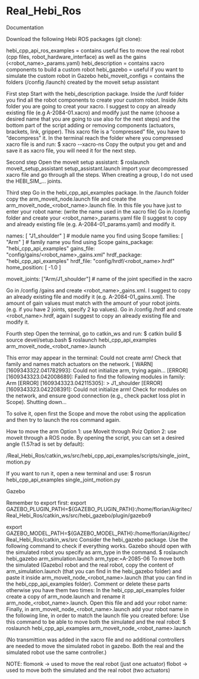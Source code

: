 # Real_Hebi_Ros

Documentation

Download the following Hebi ROS packages (git clone):

hebi_cpp_api_ros_examples = contains useful fies to move the real robot (cpp files, robot_hardware_interface) as well as the gains (<robot_name>_params.yaml)
hebi_description = contains xacro components to build a custom robot
hebi_gazebo = useful if you want to simulate the custom robot in Gazebo
hebi_moveit_configs = contains the folders (/config /launch) created by the moveit setup assistant

First step
Start with the hebi_description package. Inside the /urdf folder you find all the robot components to create your custom robot. Inside /kits folder you are going to creat your xacro. I suggest to copy an already existing file (e.g A-2084-01.xacro) and modify just the name (choose a desired name that you are going to use also for the next steps) and the bottom part of the script adding or removing components (actuators, brackets, link, gripper). This xacro file is a “compressed” file, you have to “decompress” it. In the terminal reach the folder where you compressed xacro file is and run:
$ xacro --xacro-ns <filename>
Copy the output you get and and save it as xacro file, you will need it for the next step.

Second step
Open the moveit setup assistant:
$ roslaunch moveit_setup_assistant setup_assistant.launch
import your decompressed xacro file and go through all the steps. When creating a group, I do not used the HEBI_SIM_… joints.

Third step
Go in the hebi_cpp_api_examples package. In the /launch folder copy the arm_moveit_node.launch file and create the arm_moveit_node_<robot_name>.launch file.  In this file you have just to enter your robot name: (write the name used in the xacro file)
<arg name="arm_type" default="robot_name" />
Go  in /config folder and create your <robot_name>_params.yaml file (I suggest to copy and already existing file (e.g. A-2084-01_params.yaml) and modify it.

names: [ "J1_shoulder" ] # module name you find using Scope
families: [ "Arm" ] # family name you find using Scope
gains_package: "hebi_cpp_api_examples"
gains_file: "config/gains/<robot_name>_gains.xml"
hrdf_package: "hebi_cpp_api_examples"
hrdf_file: "config/hrdf/<robot_name>.hrdf"
home_position: [ -1.0 ]

moveit_joints: ["Arm/J1_shoulder"] # name of the joint specified in the xacro

Go in /config /gains and create <robot_name>_gains.xml. I suggest to copy an already existing file and modify it (e.g. A-2084-01_gains.xml). The amount of gain values must match with the amount of your robot joints. (e.g. if you have 2 joints, specify 2 kp values).
Go in /config /hrdf and create <robot_name>.hrdf, again I suggest to copy an already existing file and modify it.

Fourth step
Open the terminal, go to catkin_ws and run:
$ catkin build
$ source devel/setup.bash
$ roslaunch hebi_cpp_api_examples arm_moveit_node_<robot_name>.launch

This error may appear in the terminal:
Could not create arm! Check that family and names match actuators on the network.
[ WARN] [1609343322.041782993]: Could not initialize arm, trying again…
[ERROR] [1609343323.042008689]: Failed to find the following modules in family: Arm
[ERROR] [1609343323.042115305]: > J1_shoulder
[ERROR] [1609343323.042208391]: Could not initialize arm! Check for modules on the network, and ensure good connection (e.g., check packet loss plot in Scope). Shutting down…

To solve it, open first the Scope and move the robot using the application and then try to launch the ros command again.

How to move the arm
Option 1: use Moveit through Rviz
Option 2: use moveit through a ROS node. By opening the script, you can set a desired angle (1.57rad is set by default):

/Real_Hebi_Ros/catkin_ws/src/hebi_cpp_api_examples/scripts/single_joint_motion.py

If you want to run it, open a new terminal and use:
$ rosrun hebi_cpp_api_examples single_joint_motion.py


Gazebo

Remember to export first:
export GAZEBO_PLUGIN_PATH=${GAZEBO_PLUGIN_PATH}:/home/florian/Aigritec/Real_Hebi_Ros/catkin_ws/src/hebi_gazebo/plugin/gazebo9

export GAZEBO_MODEL_PATH=${GAZEBO_MODEL_PATH}:/home/florian/Aigritec/Real_Hebi_Ros/catkin_ws/src
Consider the hebi_gazebo package. Use the following command to check if everything works. Gazebo should open with the simulated robot you specify as arm_type in the command.
$ roslaunch hebi_gazebo arm_simulation.launch arm_type:=A-2085-06
To move both the simulated (Gazebo) robot and the real robot, copy the content of arm_simulation.launch (that you can find in the hebi_gazebo folder) and paste it inside arm_moveit_node_<robot_name>.launch (that you can find in the hebi_cpp_api_examples folder).
Comment or delete these parts otherwise you have them two times:
<arg name="arm_type" default="robot_name"/>
  <node name="robot_state_publisher" pkg="robot_state_publisher" type="robot_state_publisher" />
In the  hebi_cpp_api_examples folder create a copy of arm_node.launch and rename it arm_node_<robot_name>.launch. Open this file and add your robot name:
  <arg name="arm_type" default="robot_name" />
Finally, in  arm_moveit_node_<robot_name>.launch add your robot name in the following line, in order to match the launch file you created before:
  <include file="$(find hebi_cpp_api_examples)/launch/arm_node_<robot_name>.launch">
Use this command to be able to move both the simulated and the real robot:
$ roslaunch hebi_cpp_api_examples arm_moveit_node_<robot_name>.launch

(No transmittion was added in the xacro file and no additional controllers are needed to move the simulated robot in gazebo. Both the real and the simulated robot use the same controller.)

NOTE:
flomonk → used to move the real robot (just one actuator)
flobot → used to move both the simulated and the real robot (two actuators)
